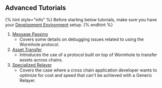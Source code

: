 
## Advanced Tutorials 

{% hint style="info" %} 
Before starting below tutorials, make sure you have your [Development Environment](../reference/dev-env/README.md) setup.
{% endhint %}


1) [Message Passing](./app-integration/message-passing.md)
    - Covers some details on debugging issues related to using the Wormhole protocol. 
1) [Asset Transfer](./app-integration/asset-transfer.md)
    - Introduces the use of a protocol built on top of Wormhole to transfer assets across chains. 
1) [Specialized Relayer](./app-integration/specialized-relayer.md)
    - Covers the case where a cross chain application developer wants to optimize for cost and speed that can't be achieved with a Generic Relayer.
